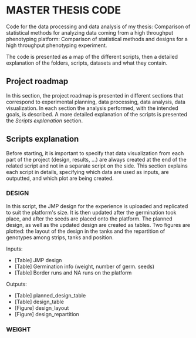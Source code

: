 # MASTER THESIS CODE

Code for the data processing and data analysis of my thesis: Comparison of statistical methods for analyzing data coming from a high throughput phenotyping platform: Comparison of statistical methods and designs for a high throughput phenotyping experiment.

The code is presented as a map of the different scripts, then a detailed explanation of the folders, scripts, datasets and what they contain.

## Project roadmap

In this section, the project roadmap is presented in different sections that correspond to experimental planning, data processing, data analysis, data visualization. In each section the analysis performed, with the intended goals, is described. A more detailed explanation of the scripts is presented the _Scripts explanation_ section.

## Scripts explanation

Before starting, it is important to specify that data visualization from each part of the project (design, results, ...) are always created at the end of the related script and not in a separate script on the side. This section explains each script in details, specifying which data are used as inputs, are outputted, and which plot are being created.

### DESIGN

In this script, the JMP design for the experience is uploaded and replicated to suit the platform's size. It is then updated after the germination took place, and after the seeds are placed onto the platform. The planned design, as well as the updated design are created as tables. Two figures are plotted: the layout of the design in the tanks and the repartition of genotypes among strips, tanks and position.

Inputs:

- [Table] JMP design
- [Table] Germination info (weight, number of germ. seeds)
- [Table] Border runs and NA runs on the platform

Outputs:

- [Table] planned_design_table
- [Table] design_table
- [Figure] design_layout
- [Figure] design_repartition

### WEIGHT

